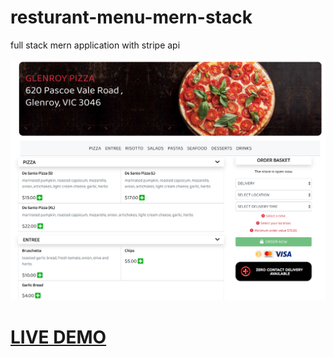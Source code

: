 # resturant-menu-mern-stack
full stack mern application with stripe api

![](/demo_image.png)

# [LIVE DEMO](https://restaurant-menu-mern-stack.herokuapp.com/)
